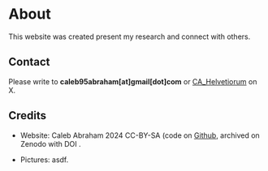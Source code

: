 # About

This website was created present my research and connect with others.

## Contact

Please write to **caleb95abraham[at]gmail[dot]com** or [CA_Helvetiorum](https://x.com/CA_Helvetiorum) on X.

## Credits

* Website: Caleb Abraham 2024 CC-BY-SA (code on [Github](https://github.com/CAhelvetiorum/Caleb-Abraham/tree/gh-pages), archived on Zenodo with DOI [](https://).

* Pictures: asdf.
